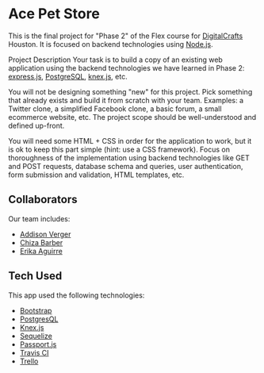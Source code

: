 # Ace Pet Store
This is the final project for "Phase 2" of the Flex course for [DigitalCrafts](https://www.digitalcrafts.com/) Houston. It is focused on backend technologies using [Node.js](https://nodejs.org/).

Project Description
Your task is to build a copy of an existing web application using the backend technologies we have learned in Phase 2: [express.js](https://expressjs.com/), [PostgreSQL](https://www.postgresql.org/), [knex.js](https://knexjs.org/), etc.

You will not be designing something "new" for this project. Pick something that already exists and build it from scratch with your team. Examples: a Twitter clone, a simplified Facebook clone, a basic forum, a small ecommerce website, etc. The project scope should be well-understood and defined up-front. 

You will need some HTML + CSS in order for the application to work, but it is ok to keep this part simple (hint: use a CSS framework). Focus on thoroughness of the implementation using backend technologies like GET and POST requests, database schema and queries, user authentication, form submission and validation, HTML templates, etc.


## Collaborators
Our team includes:
* [Addison Verger](https://github.com/addisonverger)
* [Chiza Barber](https://github.com/schizaetrix)
* [Erika Aguirre](https://github.com/zenerika)

## Tech Used
This app used the following technologies:
* [Bootstrap](https://getbootstrap.com/)
* [PostgresQL](https://www.postgresql.org/)
* [Knex.js](https://knexjs.org/)
* [Sequelize](http://docs.sequelizejs.com/)
* [Passport.js](http://www.passportjs.org/)
* [Travis CI](https://travis-ci.org/)
* [Trello](https://trello.com/b/adAfzpO1/ace)



